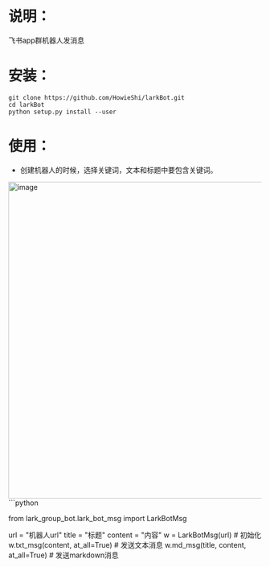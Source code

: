 # 说明：
飞书app群机器人发消息

# 安装：
```
git clone https://github.com/HowieShi/larkBot.git
cd larkBot
python setup.py install --user
```
# 使用：
* 创建机器人的时候，选择关键词，文本和标题中要包含关键词。
<img width="630" alt="image" src="https://user-images.githubusercontent.com/25098399/229023350-8ccfb38d-443e-4676-954c-42b4a82bf8a0.png">
```python



from lark_group_bot.lark_bot_msg import LarkBotMsg

url = "机器人url"
title = "标题"
content = "内容"
w = LarkBotMsg(url) # 初始化
w.txt_msg(content, at_all=True) # 发送文本消息
w.md_msg(title, content, at_all=True) # 发送markdown消息

```
